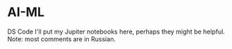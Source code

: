 # AI-ML
DS Code
I'll put my Jupiter notebooks here, perhaps they might be helpful. Note: most comments are in Russian.
